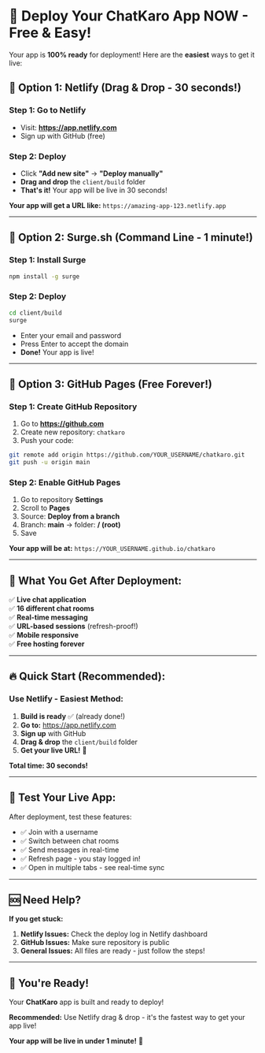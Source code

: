 # 🚀 Deploy Your ChatKaro App NOW - Free & Easy!

Your app is **100% ready** for deployment! Here are the **easiest** ways to get it live:

## 🥇 Option 1: Netlify (Drag & Drop - 30 seconds!)

### Step 1: Go to Netlify
- Visit: **https://app.netlify.com**
- Sign up with GitHub (free)

### Step 2: Deploy
- Click **"Add new site"** → **"Deploy manually"**
- **Drag and drop** the `client/build` folder
- **That's it!** Your app will be live in 30 seconds!

**Your app will get a URL like:** `https://amazing-app-123.netlify.app`

---

## 🥈 Option 2: Surge.sh (Command Line - 1 minute!)

### Step 1: Install Surge
```bash
npm install -g surge
```

### Step 2: Deploy
```bash
cd client/build
surge
```

- Enter your email and password
- Press Enter to accept the domain
- **Done!** Your app is live!

---

## 🥉 Option 3: GitHub Pages (Free Forever!)

### Step 1: Create GitHub Repository
1. Go to **https://github.com**
2. Create new repository: `chatkaro`
3. Push your code:

```bash
git remote add origin https://github.com/YOUR_USERNAME/chatkaro.git
git push -u origin main
```

### Step 2: Enable GitHub Pages
1. Go to repository **Settings**
2. Scroll to **Pages**
3. Source: **Deploy from a branch**
4. Branch: **main** → folder: **/ (root)**
5. Save

**Your app will be at:** `https://YOUR_USERNAME.github.io/chatkaro`

---

## 🎯 What You Get After Deployment:

✅ **Live chat application**  
✅ **16 different chat rooms**  
✅ **Real-time messaging**  
✅ **URL-based sessions** (refresh-proof!)  
✅ **Mobile responsive**  
✅ **Free hosting forever**  

---

## 🔥 Quick Start (Recommended):

### **Use Netlify - Easiest Method:**

1. **Build is ready** ✅ (already done!)
2. **Go to:** https://app.netlify.com
3. **Sign up** with GitHub
4. **Drag & drop** the `client/build` folder
5. **Get your live URL!** 🎉

**Total time: 30 seconds!**

---

## 📱 Test Your Live App:

After deployment, test these features:
- ✅ Join with a username
- ✅ Switch between chat rooms  
- ✅ Send messages in real-time
- ✅ Refresh page - you stay logged in!
- ✅ Open in multiple tabs - see real-time sync

---

## 🆘 Need Help?

**If you get stuck:**
1. **Netlify Issues:** Check the deploy log in Netlify dashboard
2. **GitHub Issues:** Make sure repository is public
3. **General Issues:** All files are ready - just follow the steps!

---

## 🎉 You're Ready!

Your **ChatKaro** app is built and ready to deploy! 

**Recommended:** Use Netlify drag & drop - it's the fastest way to get your app live!

**Your app will be live in under 1 minute!** 🚀
